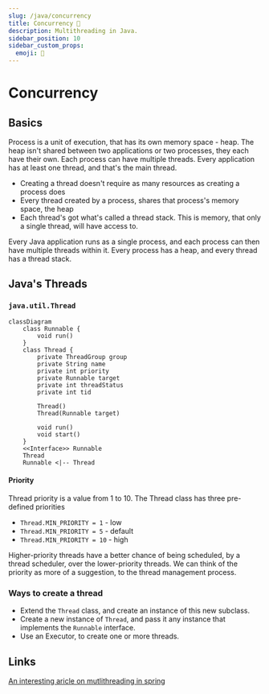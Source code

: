 ```yaml
---
slug: /java/concurrency
title: Concurrency 🧵
description: Multithreading in Java.
sidebar_position: 10 
sidebar_custom_props:
  emoji: 🧵 
---
```


# Concurrency

## Basics

Process is a unit of execution, that has its own memory space - heap. The heap isn't shared between two applications or two processes, they each have their own. Each process can have multiple threads. Every application has at least one thread, and that's the main thread.

- Creating a thread doesn't require as many resources as creating a process does
- Every thread created by a process, shares that process's memory space, the heap
- Each thread's got what's called a thread stack. This is memory, that only a single thread, will have access to.

Every Java application runs as a single process, and each process can then have multiple threads within it. Every process has a heap, and every thread has a thread stack.

## Java's Threads

### `java.util.Thread`

```mermaid
classDiagram
    class Runnable {
        void run()
    }
    class Thread {
        private ThreadGroup group
        private String name
        private int priority
        private Runnable target
        private int threadStatus
        private int tid

        Thread()
        Thread(Runnable target)

        void run()
        void start()
    }
    <<Interface>> Runnable
    Thread
    Runnable <|-- Thread
```

#### Priority

Thread priority is a value from 1 to 10. The Thread class has three pre-defined priorities

- `Thread.MIN_PRIORITY = 1` - low
- `Thread.MIN_PRIORITY = 5` - default
- `Thread.MIN_PRIORITY = 10` - high

Higher-priority threads have a better chance of being scheduled, by a thread scheduler, over the lower-priority threads. We can think of the priority as more of a suggestion, to the thread management process.

### Ways to create a thread

- Extend the `Thread` class, and create an instance of this new subclass.
- Create a new instance of `Thread`, and pass it any instance that implements the `Runnable` interface.
- Use an Executor, to create one or more threads.

## Links

[An interesting aricle on mutlithreading in spring](https://www.stefankreidel.io/blog/spring-webmvc-servlet-threading)
